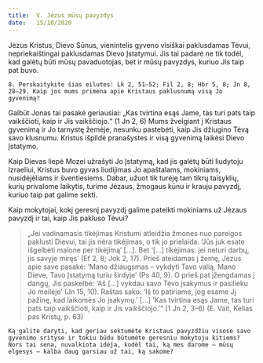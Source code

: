 ```yaml
---
title:  V. Jėzus mūsų pavyzdys
date:   15/10/2020
---
```


Jėzus Kristus, Dievo Sūnus, vienintelis gyveno visiškai paklusdamas Tėvui, nepriekaištingai paklusdamas Dievo Įstatymui. Jis tai padarė ne tik todėl, kad galėtų būti mūsų pavaduotojas, bet ir mūsų pavyzdys, kuriuo Jis taip pat buvo.

`8. Perskaitykite šias eilutes: Lk 2, 51–52; Fil 2, 8; Hbr 5, 8; Jn 8, 28–29. Kaip jos mums primena apie Kristaus paklusnumą visą Jo gyvenimą?`
														
Galbūt Jonas tai pasakė geriausiai: „Kas tvirtina esąs Jame, tas turi pats taip vaikščioti, kaip ir Jis vaikščiojo.“ (1 Jn 2, 6) Mums žvelgiant į Kristaus gyvenimą ir Jo tarnystę žemėje, nesunku pastebėti, kaip Jis džiugino Tėvą savo klusnumu. Kristus išpildė pranašystes ir visą gyvenimą laikėsi Dievo Įstatymo.

Kaip Dievas liepė Mozei užrašyti Jo Įstatymą, kad jis galėtų būti liudytoju Izraeliui, Kristus buvo gyvas liudijimas Jo apaštalams, mokiniams, nusidėjėliams ir šventiesiems. Dabar, užuot tik turėję tam tikrų taisyklių, kurių privalome laikytis, turime Jėzaus, žmogaus kūnu ir krauju pavyzdį, kuriuo taip pat galime sekti. 	

Kaip mokytojai, kokį geresnį pavyzdį galime pateikti mokiniams už Jėzaus pavyzdį ir tai, kaip Jis pakluso Tėvui?

> <p></p>
> „Jei vadinamasis tikėjimas Kristumi atleidžia žmones nuo pareigos paklusti Dievui, tai jis nėra tikėjimas, o tik jo prielaida. ‘Jūs juk esate išgelbėti malone per tikėjimą’ [...]. Bet ‘[...] tikėjimas: jei neturi darbų, jis savyje miręs’ (Ef 2, 8; Jok 2, 17). Prieš ateidamas į žemę, Jėzus apie save pasakė: ‘Mano džiaugsmas – vykdyti Tavo valią, Mano Dieve, Tavo Įstatymą turiu širdyje’ (Ps 40, 9). O prieš pat įžengdamas į dangų, Jis paskelbė: ‘Aš [...] vykdau savo Tėvo įsakymus ir pasilieku Jo meilėje’ (Jn 15, 10). Raštas sako: ‘Iš to patiriame, jog esame Jį pažinę, kad laikomės Jo įsakymų.ʼ [...] ‘Kas tvirtina esąs Jame, tas turi pats taip vaikščioti, kaip ir Jis vaikščiojo.’“ (1 Jn 2, 3–6) (E. Vait, Kelias pas Kristų, p. 63)

`Ką galite daryti, kad geriau sektumėte Kristaus pavyzdžiu visose savo gyvenimo srityse ir tokiu būdu būtumėte geresniu mokytoju kitiems? Nors tai sena, nuvalkiota idėja, kodėl tai, ką mes darome – mūsų elgesys – kalba daug garsiau už tai, ką sakome?`